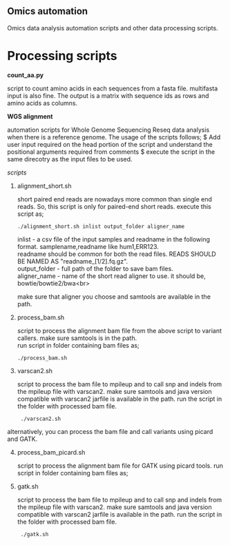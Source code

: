 ## Omics automation
Omics data analysis automation scripts and other data processing scripts.

# Processing scripts
  **count_aa.py**
  
  script to count amino acids in each sequences from a fasta file. multifasta input is also fine.
  The output is a matrix with sequence ids as rows and amino acids as columns.

  **WGS alignment**

  automation scripts for Whole Genome Sequencing Reseq data analysis when there is a reference genome.
  The usage of the scripts follows;
    $ Add user input required on the head portion of the script and understand the positional arguments required from comments
    $ execute the script in the same direcotry as the input files to be used.
  
  _scripts_

  1. alignment_short.sh

     short paired end reads are nowadays more common than single end reads. So, this script is only for paired-end short reads.
     execute this script as;
       ```````console
       ./alignment_short.sh inlist output_folder aligner_name
       ```````
       inlist - a csv file of the input samples and readname in the following format.
                samplename,readname like hum1,ERR123.\
                readname should be common for both the read files. READS SHOULD BE NAMED AS "readname_[1/2].fq.gz".<br>
       output_folder - full path of the folder to save bam files.<br>
       aligner_name - name of the short read aligner to use. it should be,<br>
                bowtie/bowtie2/bwa\<br>

     make sure that aligner you choose and samtools are available in the path.
  
  2. process_bam.sh

     script to process the alignment bam file from the above script to variant callers.
     make sure samtools is in the path.\
     run script in folder containing bam files as; 
       ```console
       ./process_bam.sh
       ```

  3. varscan2.sh
     
     script to process the bam file to mpileup and to call snp and indels from the mpileup file with varscan2.
     make sure samtools and java version compatible with varscan2 jarfile is available in the path.
     run the script in the folder with processed bam file.
      ```console
       ./varscan2.sh
       ```

  alternatively, you can process the bam file and call variants using picard and GATK.

  4. process_bam_picard.sh
 
     script to process the alignment bam file for GATK using picard tools.
     run script in folder containing bam files as;

  5. gatk.sh

     script to process the bam file to mpileup and to call snp and indels from the mpileup file with varscan2.
     make sure samtools and java version compatible with varscan2 jarfile is available in the path.
     run the script in the folder with processed bam file.
      ```console
       ./gatk.sh
       ```
   
